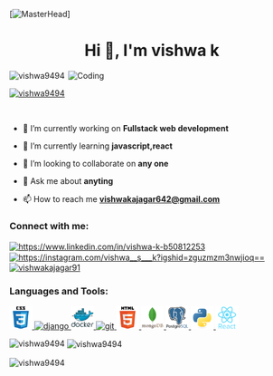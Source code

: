 















[![MasterHead](https://i.pinimg.com/originals/8f/d6/ef/8fd6ef2fd6aa31c15b938a575804e3bf.jpg)]
<h1 align="center">Hi 👋, I'm vishwa k</h1>
<img align="right"  alt="Coding" width="400" src="https://graphicriver.img.customer.envatousercontent.com/files/437020744/preview.jpg?auto=compress%2Cformat&fit=crop&crop=top&w=590&h=590&s=6eac0c18f3fb77b9886e618d265bc19f">
<p align="left"> <img src="https://komarev.com/ghpvc/?username=vishwa9494&label=Profile%20views&color=0e75b6&style=flat" alt="vishwa9494" /> </p>

<p align="left"> <a href="https://github.com/ryo-ma/github-profile-trophy"><img src="https://github-profile-trophy.vercel.app/?username=vishwa9494" alt="vishwa9494" /></a> </p>

<p align="left"> <a href="https://twitter.com/" target="blank"><img src="https://img.shields.io/twitter/follow/?logo=twitter&style=for-the-badge" alt="" /></a> </p>

- 🔭 I’m currently working on **Fullstack web development**

- 🌱 I’m currently learning **javascript,react**

- 👯 I’m looking to collaborate on **any one**

- 💬 Ask me about **anyting**

- 📫 How to reach me **vishwakajagar642@gmail.com**

<h3 align="left">Connect with me:</h3>
<p align="left">
<a href="https://linkedin.com/in/https://www.linkedin.com/in/vishwa-k-b50812253" target="blank"><img align="center" src="https://raw.githubusercontent.com/rahuldkjain/github-profile-readme-generator/master/src/images/icons/Social/linked-in-alt.svg" alt="https://www.linkedin.com/in/vishwa-k-b50812253" height="30" width="40" /></a>
<a href="https://instagram.com/https://instagram.com/vishwa__s___k?igshid=zguzmzm3nwjioq==" target="blank"><img align="center" src="https://raw.githubusercontent.com/rahuldkjain/github-profile-readme-generator/master/src/images/icons/Social/instagram.svg" alt="https://instagram.com/vishwa__s___k?igshid=zguzmzm3nwjioq==" height="30" width="40" /></a>
<a href="https://www.leetcode.com/vishwakajagar91" target="blank"><img align="center" src="https://raw.githubusercontent.com/rahuldkjain/github-profile-readme-generator/master/src/images/icons/Social/leet-code.svg" alt="vishwakajagar91" height="30" width="40" /></a>
</p>

<h3 align="left">Languages and Tools:</h3>
<p align="left"> <a href="https://www.w3schools.com/css/" target="_blank" rel="noreferrer"> <img src="https://raw.githubusercontent.com/devicons/devicon/master/icons/css3/css3-original-wordmark.svg" alt="css3" width="40" height="40"/> </a> <a href="https://www.djangoproject.com/" target="_blank" rel="noreferrer"> <img src="https://cdn.worldvectorlogo.com/logos/django.svg" alt="django" width="40" height="40"/> </a> <a href="https://www.docker.com/" target="_blank" rel="noreferrer"> <img src="https://raw.githubusercontent.com/devicons/devicon/master/icons/docker/docker-original-wordmark.svg" alt="docker" width="40" height="40"/> </a> <a href="https://git-scm.com/" target="_blank" rel="noreferrer"> <img src="https://www.vectorlogo.zone/logos/git-scm/git-scm-icon.svg" alt="git" width="40" height="40"/> </a> <a href="https://www.w3.org/html/" target="_blank" rel="noreferrer"> <img src="https://raw.githubusercontent.com/devicons/devicon/master/icons/html5/html5-original-wordmark.svg" alt="html5" width="40" height="40"/> </a> <a href="https://www.mongodb.com/" target="_blank" rel="noreferrer"> <img src="https://raw.githubusercontent.com/devicons/devicon/master/icons/mongodb/mongodb-original-wordmark.svg" alt="mongodb" width="40" height="40"/> </a> <a href="https://www.postgresql.org" target="_blank" rel="noreferrer"> <img src="https://raw.githubusercontent.com/devicons/devicon/master/icons/postgresql/postgresql-original-wordmark.svg" alt="postgresql" width="40" height="40"/> </a> <a href="https://www.python.org" target="_blank" rel="noreferrer"> <img src="https://raw.githubusercontent.com/devicons/devicon/master/icons/python/python-original.svg" alt="python" width="40" height="40"/> </a> <a href="https://reactjs.org/" target="_blank" rel="noreferrer"> <img src="https://raw.githubusercontent.com/devicons/devicon/master/icons/react/react-original-wordmark.svg" alt="react" width="40" height="40"/> </a> </p>

<p><img align="left" src="https://github-readme-stats.vercel.app/api/top-langs?username=vishwa9494&show_icons=true&locale=en&layout=compact" alt="vishwa9494" /></p>

<p>&nbsp;<img align="center" src="https://github-readme-stats.vercel.app/api?username=vishwa9494&show_icons=true&locale=en" alt="vishwa9494" /></p>

<p><img align="center" src="https://github-readme-streak-stats.herokuapp.com/?user=vishwa9494&" alt="vishwa9494" /></p>
